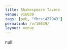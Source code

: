 ```yaml
---
title: Shakespeare Tavern
venue: v16039
tags: [pub, "fhrs:427943"]
permalink: /v/16039/
layout: venue
---
```

null